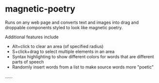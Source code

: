 # magnetic-poetry

Runs on any web page and converts text and images into drag and droppable components styled to look like magnetic poetry.

Additional features include
- Alt+click to clear an area (of specified radius)
- S+click+drag to select multiple elements in an area
- Syntax highlighting to show different colors for words that are different parts of speech
- Randomly insert words from a list to make source words more "poetic"


......
